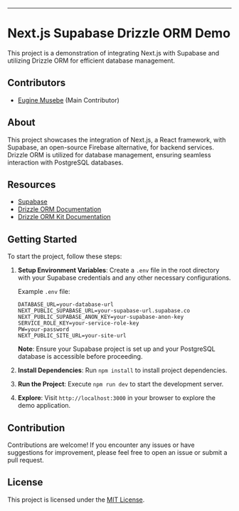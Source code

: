 ---

# Next.js Supabase Drizzle ORM Demo

This project is a demonstration of integrating Next.js with Supabase and utilizing Drizzle ORM for efficient database management.

## Contributors

- [Eugine Musebe](https://github.com/musebe) (Main Contributor)

## About

This project showcases the integration of Next.js, a React framework, with Supabase, an open-source Firebase alternative, for backend services. Drizzle ORM is utilized for database management, ensuring seamless interaction with PostgreSQL databases.

## Resources

- [Supabase](https://supabase.io/)
- [Drizzle ORM Documentation](https://orm.drizzle.team/)
- [Drizzle ORM Kit Documentation](https://orm.drizzle.team/kit-docs/overview)

## Getting Started

To start the project, follow these steps:

1. **Setup Environment Variables**: Create a `.env` file in the root directory with your Supabase credentials and any other necessary configurations.

   Example `.env` file:
   ```plaintext
   DATABASE_URL=your-database-url
   NEXT_PUBLIC_SUPABASE_URL=your-supabase-url.supabase.co
   NEXT_PUBLIC_SUPABASE_ANON_KEY=your-supabase-anon-key
   SERVICE_ROLE_KEY=your-service-role-key
   PW=your-password
   NEXT_PUBLIC_SITE_URL=your-site-url
   ```

   **Note**: Ensure your Supabase project is set up and your PostgreSQL database is accessible before proceeding.

2. **Install Dependencies**: Run `npm install` to install project dependencies.

3. **Run the Project**: Execute `npm run dev` to start the development server.

4. **Explore**: Visit `http://localhost:3000` in your browser to explore the demo application.

## Contribution

Contributions are welcome! If you encounter any issues or have suggestions for improvement, please feel free to open an issue or submit a pull request.

## License

This project is licensed under the [MIT License](https://opensource.org/licenses/MIT).

